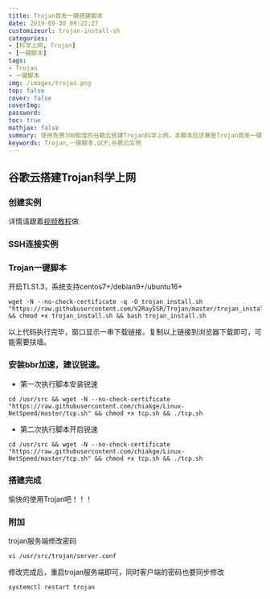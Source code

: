 ```yaml
---
title: Trojan首发一键搭建脚本
date: 2019-09-30 09:22:27
customizeurl: trojan-install-sh
categories:
- [科学上网, Trojan]
- [一键脚本]
tags:
- Trojan
- 一键脚本
img: /images/trojan.png
top: false
cover: false
coverImg: 
password: 
toc: true
mathjax: false
summary: 使用免费300额度的谷歌云搭建Trojan科学上网，本脚本应该算是Trojan首发一键脚本
keywords: Trojan,一键脚本,GCP,谷歌云实例
---
```


## 谷歌云搭建Trojan科学上网

### 创建实例

详情请跟着[视频教程](https://www.youtube.com/watch?v=d3Xk_vHERE0)做

### SSH连接实例

### Trojan一键脚本

开启TLS1.3，系统支持centos7+/debian9+/ubuntu16+

```
wget -N --no-check-certificate -q -O trojan_install.sh "https://raw.githubusercontent.com/V2RaySSR/Trojan/master/trojan_install.sh" && chmod +x trojan_install.sh && bash trojan_install.sh
```

以上代码执行完毕，窗口显示一串下载链接，复制以上链接到浏览器下载即可，可能需要扶墙。

### 安装bbr加速，建议锐速。

- 第一次执行脚本安装锐速

```
cd /usr/src && wget -N --no-check-certificate "https://raw.githubusercontent.com/chiakge/Linux-NetSpeed/master/tcp.sh" && chmod +x tcp.sh && ./tcp.sh
```

- 第二次执行脚本开启锐速

```
cd /usr/src && wget -N --no-check-certificate "https://raw.githubusercontent.com/chiakge/Linux-NetSpeed/master/tcp.sh" && chmod +x tcp.sh && ./tcp.sh
```

### 搭建完成

愉快的使用Trojan吧！！！

### 附加

trojan服务端修改密码

```
vi /usr/src/trojan/server.conf
```

修改完成后，重启trojan服务端即可，同时客户端的密码也要同步修改

```
systemctl restart trojan
```
